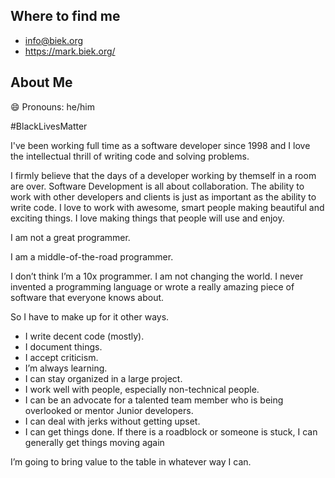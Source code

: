 ## Where to find me
- info@biek.org
- https://mark.biek.org/

## About Me
😄 Pronouns: he/him

#BlackLivesMatter

I've been working full time as a software developer since 1998 and I love the intellectual thrill of writing code and solving problems.

I firmly believe that the days of a developer working by themself in a room are over. Software Development is all about collaboration. The ability to work with other developers and clients is just as important as the ability to write code. I love to work with awesome, smart people making beautiful and exciting things. I love making things that people will use and enjoy.

I am not a great programmer.

I am a middle-of-the-road programmer.

I don’t think I’m a 10x programmer. I am not changing the world. I never invented a programming language or wrote a really amazing piece of software that everyone knows about.

So I have to make up for it other ways.

- I write decent code (mostly).
- I document things.
- I accept criticism.
- I’m always learning.
- I can stay organized in a large project.
- I work well with people, especially non-technical people.
- I can be an advocate for a talented team member who is being overlooked or mentor Junior developers.
- I can deal with jerks without getting upset.
- I can get things done. If there is a roadblock or someone is stuck, I can generally get things moving again

I’m going to bring value to the table in whatever way I can.
